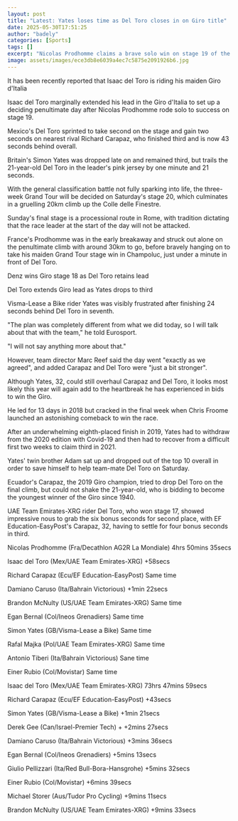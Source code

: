```yaml
---
layout: post
title: "Latest: Yates loses time as Del Toro closes in on Giro title"
date: 2025-05-30T17:51:25
author: "badely"
categories: [Sports]
tags: []
excerpt: "Nicolas Prodhomme claims a brave solo win on stage 19 of the Giro d'Italia before Isaac del Toro extends his lead over Richard Carapaz and Simon Yates"
image: assets/images/ece3db8e6039a4ec7c5875e2091926b6.jpg
---
```


It has been recently reported that Isaac del Toro is riding his maiden Giro d'Italia

Isaac del Toro marginally extended his lead in the Giro d'Italia to set up a deciding penultimate day after Nicolas Prodhomme rode solo to success on stage 19.

Mexico's Del Toro sprinted to take second on the stage and gain two seconds on nearest rival Richard Carapaz, who finished third and is now 43 seconds behind overall.

Britain's Simon Yates was dropped late on and remained third, but trails the 21-year-old Del Toro in the leader's pink jersey by one minute and 21 seconds.

With the general classification battle not fully sparking into life, the three-week Grand Tour will be decided on Saturday's stage 20, which culminates in a gruelling 20km climb up the Colle delle Finestre.

Sunday's final stage is a processional route in Rome, with tradition dictating that the race leader at the start of the day will not be attacked.

France's Prodhomme was in the early breakaway and struck out alone on the penultimate climb with around 30km to go, before bravely hanging on to take his maiden Grand Tour stage win in Champoluc, just under a minute in front of Del Toro.

Denz wins Giro stage 18 as Del Toro retains lead

Del Toro extends Giro lead as Yates drops to third

Visma-Lease a Bike rider Yates was visibly frustrated after finishing 24 seconds behind Del Toro in seventh.

"The plan was completely different from what we did today, so I will talk about that with the team," he told Eurosport.

"I will not say anything more about that."

However, team director Marc Reef said the day went "exactly as we agreed", and added Carapaz and Del Toro were "just a bit stronger".

Although Yates, 32, could still overhaul Carapaz and Del Toro, it looks most likely this year will again add to the heartbreak he has experienced in bids to win the Giro.

He led for 13 days in 2018 but cracked in the final week when Chris Froome launched an astonishing comeback to win the race.

After an underwhelming eighth-placed finish in 2019, Yates had to withdraw from the 2020 edition with Covid-19 and then had to recover from a difficult first two weeks to claim third in 2021.

Yates' twin brother Adam sat up and dropped out of the top 10 overall in order to save himself to help team-mate Del Toro on Saturday.

Ecuador's Carapaz, the 2019 Giro champion, tried to drop Del Toro on the final climb, but could not shake the 21-year-old, who is bidding to become the youngest winner of the Giro since 1940.

UAE Team Emirates-XRG rider Del Toro, who won stage 17, showed impressive nous to grab the six bonus seconds for second place, with EF Education-EasyPost's Carapaz, 32, having to settle for four bonus seconds in third.

Nicolas Prodhomme (Fra/Decathlon AG2R La Mondiale) 4hrs 50mins 35secs

Isaac del Toro (Mex/UAE Team Emirates-XRG) +58secs

Richard Carapaz (Ecu/EF Education-EasyPost) Same time

Damiano Caruso (Ita/Bahrain Victorious) +1min 22secs

Brandon McNulty (US/UAE Team Emirates-XRG) Same time

Egan Bernal (Col/Ineos Grenadiers) Same time

Simon Yates (GB/Visma-Lease a Bike) Same time

Rafal Majka (Pol/UAE Team Emirates-XRG) Same time

Antonio Tiberi (Ita/Bahrain Victorious) Sane time

Einer Rubio  (Col/Movistar) Same time

Isaac del Toro (Mex/UAE Team Emirates-XRG) 73hrs 47mins 59secs

Richard Carapaz (Ecu/EF Education-EasyPost) +43secs

Simon Yates (GB/Visma-Lease a Bike) +1min 21secs

Derek Gee (Can/Israel-Premier Tech) + +2mins 27secs

Damiano Caruso (Ita/Bahrain Victorious) +3mins 36secs

Egan Bernal (Col/Ineos Grenadiers) +5mins 13secs

Giulio Pellizzari (Ita/Red Bull-Bora-Hansgrohe) +5mins 32secs

Einer Rubio (Col/Movistar) +6mins 39secs

Michael Storer (Aus/Tudor Pro Cycling) +9mins 11secs

Brandon McNulty (US/UAE Team Emirates-XRG) +9mins 33secs

